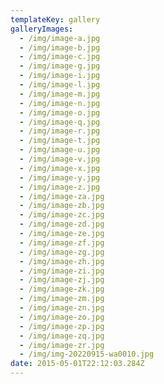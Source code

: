 ```yaml
---
templateKey: gallery
galleryImages:
  - /img/image-a.jpg
  - /img/image-b.jpg
  - /img/image-c.jpg
  - /img/image-g.jpg
  - /img/image-i.jpg
  - /img/image-l.jpg
  - /img/image-m.jpg
  - /img/image-n.jpg
  - /img/image-o.jpg
  - /img/image-q.jpg
  - /img/image-r.jpg
  - /img/image-t.jpg
  - /img/image-u.jpg
  - /img/image-v.jpg
  - /img/image-x.jpg
  - /img/image-y.jpg
  - /img/image-z.jpg
  - /img/image-za.jpg
  - /img/image-zb.jpg
  - /img/image-zc.jpg
  - /img/image-zd.jpg
  - /img/image-ze.jpg
  - /img/image-zf.jpg
  - /img/image-zg.jpg
  - /img/image-zh.jpg
  - /img/image-zi.jpg
  - /img/image-zj.jpg
  - /img/image-zk.jpg
  - /img/image-zm.jpg
  - /img/image-zn.jpg
  - /img/image-zo.jpg
  - /img/image-zp.jpg
  - /img/image-zq.jpg
  - /img/image-zr.jpg
  - /img/img-20220915-wa0010.jpg
date: 2015-05-01T22:12:03.284Z
---
```

